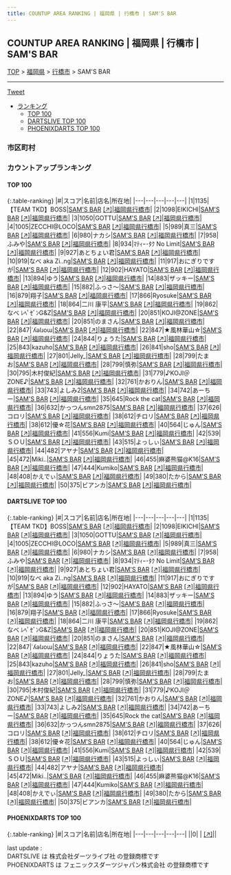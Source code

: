 ```yaml
---
title: COUNTUP AREA RANKING | 福岡県 | 行橋市 | SAM'S BAR
---
```

## COUNTUP AREA RANKING | 福岡県 | 行橋市 | SAM'S BAR

[TOP](/darts/rank/) > [福岡県](/darts/rank/福岡県/) > [行橋市](/darts/rank/福岡県/行橋市/) > SAM'S BAR

___

<a href="https://twitter.com/share?ref_src=twsrc%5Etfw" data-text="COUNTUP AREA RANKING | 福岡県行橋市SAM'S BAR" class="twitter-share-button" data-hashtags="DARTSLIVE,PHOENIXDARTS,darts,ダーツ" data-show-count="false">Tweet</a>

* [ランキング](#カウントアップランキング)
    * [TOP 100](#top-100)
    * [DARTSLIVE TOP 100](#dartslive-top-100)
    * [PHOENIXDARTS TOP 100](#phoenixdarts-top-100)

### 市区町村

<ul>

</ul>

### カウントアップランキング

#### TOP 100



{:.table-ranking}
|#|スコア|名前|店名|所在地|
|---|---|---|---|---|
|1|1135|<span class="rank-name-dl">【TEAM TKD】BOSS</span>|<a href="/darts/rank/shops/30d7378127533aca0d9b047a20a7ba1e.html">SAM'S BAR</a> <a href="https://search.dartslive.com/jp/shop/30d7378127533aca0d9b047a20a7ba1e">[↗]</a>|<a href="/darts/rank/福岡県/行橋市">福岡県行橋市</a>|
|2|1098|<span class="rank-name-dl">EIKICHI</span>|<a href="/darts/rank/shops/30d7378127533aca0d9b047a20a7ba1e.html">SAM'S BAR</a> <a href="https://search.dartslive.com/jp/shop/30d7378127533aca0d9b047a20a7ba1e">[↗]</a>|<a href="/darts/rank/福岡県/行橋市">福岡県行橋市</a>|
|3|1050|<span class="rank-name-dl">GOTTU</span>|<a href="/darts/rank/shops/30d7378127533aca0d9b047a20a7ba1e.html">SAM'S BAR</a> <a href="https://search.dartslive.com/jp/shop/30d7378127533aca0d9b047a20a7ba1e">[↗]</a>|<a href="/darts/rank/福岡県/行橋市">福岡県行橋市</a>|
|4|1005|<span class="rank-name-dl">ZECCHI@LOCO</span>|<a href="/darts/rank/shops/30d7378127533aca0d9b047a20a7ba1e.html">SAM'S BAR</a> <a href="https://search.dartslive.com/jp/shop/30d7378127533aca0d9b047a20a7ba1e">[↗]</a>|<a href="/darts/rank/福岡県/行橋市">福岡県行橋市</a>|
|5|989|<span class="rank-name-dl">真三</span>|<a href="/darts/rank/shops/30d7378127533aca0d9b047a20a7ba1e.html">SAM'S BAR</a> <a href="https://search.dartslive.com/jp/shop/30d7378127533aca0d9b047a20a7ba1e">[↗]</a>|<a href="/darts/rank/福岡県/行橋市">福岡県行橋市</a>|
|6|980|<span class="rank-name-dl">ナカシ</span>|<a href="/darts/rank/shops/30d7378127533aca0d9b047a20a7ba1e.html">SAM'S BAR</a> <a href="https://search.dartslive.com/jp/shop/30d7378127533aca0d9b047a20a7ba1e">[↗]</a>|<a href="/darts/rank/福岡県/行橋市">福岡県行橋市</a>|
|7|958|<span class="rank-name-dl">ふみや</span>|<a href="/darts/rank/shops/30d7378127533aca0d9b047a20a7ba1e.html">SAM'S BAR</a> <a href="https://search.dartslive.com/jp/shop/30d7378127533aca0d9b047a20a7ba1e">[↗]</a>|<a href="/darts/rank/福岡県/行橋市">福岡県行橋市</a>|
|8|934|<span class="rank-name-dl">ﾏﾃｨｰ･ﾀｸ No Limit</span>|<a href="/darts/rank/shops/30d7378127533aca0d9b047a20a7ba1e.html">SAM'S BAR</a> <a href="https://search.dartslive.com/jp/shop/30d7378127533aca0d9b047a20a7ba1e">[↗]</a>|<a href="/darts/rank/福岡県/行橋市">福岡県行橋市</a>|
|9|927|<span class="rank-name-dl">あとちょい君</span>|<a href="/darts/rank/shops/30d7378127533aca0d9b047a20a7ba1e.html">SAM'S BAR</a> <a href="https://search.dartslive.com/jp/shop/30d7378127533aca0d9b047a20a7ba1e">[↗]</a>|<a href="/darts/rank/福岡県/行橋市">福岡県行橋市</a>|
|10|919|<span class="rank-name-dl">なべ aka Zi..ng</span>|<a href="/darts/rank/shops/30d7378127533aca0d9b047a20a7ba1e.html">SAM'S BAR</a> <a href="https://search.dartslive.com/jp/shop/30d7378127533aca0d9b047a20a7ba1e">[↗]</a>|<a href="/darts/rank/福岡県/行橋市">福岡県行橋市</a>|
|11|917|<span class="rank-name-dl">おにぎりですが</span>|<a href="/darts/rank/shops/30d7378127533aca0d9b047a20a7ba1e.html">SAM'S BAR</a> <a href="https://search.dartslive.com/jp/shop/30d7378127533aca0d9b047a20a7ba1e">[↗]</a>|<a href="/darts/rank/福岡県/行橋市">福岡県行橋市</a>|
|12|902|<span class="rank-name-dl">HAYATO</span>|<a href="/darts/rank/shops/30d7378127533aca0d9b047a20a7ba1e.html">SAM'S BAR</a> <a href="https://search.dartslive.com/jp/shop/30d7378127533aca0d9b047a20a7ba1e">[↗]</a>|<a href="/darts/rank/福岡県/行橋市">福岡県行橋市</a>|
|13|894|<span class="rank-name-dl">ゆう</span>|<a href="/darts/rank/shops/30d7378127533aca0d9b047a20a7ba1e.html">SAM'S BAR</a> <a href="https://search.dartslive.com/jp/shop/30d7378127533aca0d9b047a20a7ba1e">[↗]</a>|<a href="/darts/rank/福岡県/行橋市">福岡県行橋市</a>|
|14|883|<span class="rank-name-dl">ザッキー</span>|<a href="/darts/rank/shops/30d7378127533aca0d9b047a20a7ba1e.html">SAM'S BAR</a> <a href="https://search.dartslive.com/jp/shop/30d7378127533aca0d9b047a20a7ba1e">[↗]</a>|<a href="/darts/rank/福岡県/行橋市">福岡県行橋市</a>|
|15|882|<span class="rank-name-dl">ふっさ～</span>|<a href="/darts/rank/shops/30d7378127533aca0d9b047a20a7ba1e.html">SAM'S BAR</a> <a href="https://search.dartslive.com/jp/shop/30d7378127533aca0d9b047a20a7ba1e">[↗]</a>|<a href="/darts/rank/福岡県/行橋市">福岡県行橋市</a>|
|16|879|<span class="rank-name-dl">翔子</span>|<a href="/darts/rank/shops/30d7378127533aca0d9b047a20a7ba1e.html">SAM'S BAR</a> <a href="https://search.dartslive.com/jp/shop/30d7378127533aca0d9b047a20a7ba1e">[↗]</a>|<a href="/darts/rank/福岡県/行橋市">福岡県行橋市</a>|
|17|866|<span class="rank-name-dl">Ryosuke</span>|<a href="/darts/rank/shops/30d7378127533aca0d9b047a20a7ba1e.html">SAM'S BAR</a> <a href="https://search.dartslive.com/jp/shop/30d7378127533aca0d9b047a20a7ba1e">[↗]</a>|<a href="/darts/rank/福岡県/行橋市">福岡県行橋市</a>|
|18|864|<span class="rank-name-dl">二川 康平</span>|<a href="/darts/rank/shops/30d7378127533aca0d9b047a20a7ba1e.html">SAM'S BAR</a> <a href="https://search.dartslive.com/jp/shop/30d7378127533aca0d9b047a20a7ba1e">[↗]</a>|<a href="/darts/rank/福岡県/行橋市">福岡県行橋市</a>|
|19|862|<span class="rank-name-dl">なべ ﾚﾍﾟｾﾞﾝG&amp;Z</span>|<a href="/darts/rank/shops/30d7378127533aca0d9b047a20a7ba1e.html">SAM'S BAR</a> <a href="https://search.dartslive.com/jp/shop/30d7378127533aca0d9b047a20a7ba1e">[↗]</a>|<a href="/darts/rank/福岡県/行橋市">福岡県行橋市</a>|
|20|851|<span class="rank-name-dl">KOJI@ZONE</span>|<a href="/darts/rank/shops/30d7378127533aca0d9b047a20a7ba1e.html">SAM'S BAR</a> <a href="https://search.dartslive.com/jp/shop/30d7378127533aca0d9b047a20a7ba1e">[↗]</a>|<a href="/darts/rank/福岡県/行橋市">福岡県行橋市</a>|
|20|851|<span class="rank-name-dl">のまさん</span>|<a href="/darts/rank/shops/30d7378127533aca0d9b047a20a7ba1e.html">SAM'S BAR</a> <a href="https://search.dartslive.com/jp/shop/30d7378127533aca0d9b047a20a7ba1e">[↗]</a>|<a href="/darts/rank/福岡県/行橋市">福岡県行橋市</a>|
|22|847|<span class="rank-name-dl">˙ʎǝlɹoɯ</span>|<a href="/darts/rank/shops/30d7378127533aca0d9b047a20a7ba1e.html">SAM'S BAR</a> <a href="https://search.dartslive.com/jp/shop/30d7378127533aca0d9b047a20a7ba1e">[↗]</a>|<a href="/darts/rank/福岡県/行橋市">福岡県行橋市</a>|
|22|847|<span class="rank-name-dl">★風林華山☆</span>|<a href="/darts/rank/shops/30d7378127533aca0d9b047a20a7ba1e.html">SAM'S BAR</a> <a href="https://search.dartslive.com/jp/shop/30d7378127533aca0d9b047a20a7ba1e">[↗]</a>|<a href="/darts/rank/福岡県/行橋市">福岡県行橋市</a>|
|24|844|<span class="rank-name-dl">りょうた</span>|<a href="/darts/rank/shops/30d7378127533aca0d9b047a20a7ba1e.html">SAM'S BAR</a> <a href="https://search.dartslive.com/jp/shop/30d7378127533aca0d9b047a20a7ba1e">[↗]</a>|<a href="/darts/rank/福岡県/行橋市">福岡県行橋市</a>|
|25|843|<span class="rank-name-dl">kazuho</span>|<a href="/darts/rank/shops/30d7378127533aca0d9b047a20a7ba1e.html">SAM'S BAR</a> <a href="https://search.dartslive.com/jp/shop/30d7378127533aca0d9b047a20a7ba1e">[↗]</a>|<a href="/darts/rank/福岡県/行橋市">福岡県行橋市</a>|
|26|841|<span class="rank-name-dl">sho</span>|<a href="/darts/rank/shops/30d7378127533aca0d9b047a20a7ba1e.html">SAM'S BAR</a> <a href="https://search.dartslive.com/jp/shop/30d7378127533aca0d9b047a20a7ba1e">[↗]</a>|<a href="/darts/rank/福岡県/行橋市">福岡県行橋市</a>|
|27|801|<span class="rank-name-dl">Jelly_</span>|<a href="/darts/rank/shops/30d7378127533aca0d9b047a20a7ba1e.html">SAM'S BAR</a> <a href="https://search.dartslive.com/jp/shop/30d7378127533aca0d9b047a20a7ba1e">[↗]</a>|<a href="/darts/rank/福岡県/行橋市">福岡県行橋市</a>|
|28|799|<span class="rank-name-dl">たまお</span>|<a href="/darts/rank/shops/30d7378127533aca0d9b047a20a7ba1e.html">SAM'S BAR</a> <a href="https://search.dartslive.com/jp/shop/30d7378127533aca0d9b047a20a7ba1e">[↗]</a>|<a href="/darts/rank/福岡県/行橋市">福岡県行橋市</a>|
|28|799|<span class="rank-name-dl">慎弥</span>|<a href="/darts/rank/shops/30d7378127533aca0d9b047a20a7ba1e.html">SAM'S BAR</a> <a href="https://search.dartslive.com/jp/shop/30d7378127533aca0d9b047a20a7ba1e">[↗]</a>|<a href="/darts/rank/福岡県/行橋市">福岡県行橋市</a>|
|30|795|<span class="rank-name-dl">木村俊紀</span>|<a href="/darts/rank/shops/30d7378127533aca0d9b047a20a7ba1e.html">SAM'S BAR</a> <a href="https://search.dartslive.com/jp/shop/30d7378127533aca0d9b047a20a7ba1e">[↗]</a>|<a href="/darts/rank/福岡県/行橋市">福岡県行橋市</a>|
|31|779|<span class="rank-name-dl">♪KOJI＠ZONE♪</span>|<a href="/darts/rank/shops/30d7378127533aca0d9b047a20a7ba1e.html">SAM'S BAR</a> <a href="https://search.dartslive.com/jp/shop/30d7378127533aca0d9b047a20a7ba1e">[↗]</a>|<a href="/darts/rank/福岡県/行橋市">福岡県行橋市</a>|
|32|761|<span class="rank-name-dl">かおりん</span>|<a href="/darts/rank/shops/30d7378127533aca0d9b047a20a7ba1e.html">SAM'S BAR</a> <a href="https://search.dartslive.com/jp/shop/30d7378127533aca0d9b047a20a7ba1e">[↗]</a>|<a href="/darts/rank/福岡県/行橋市">福岡県行橋市</a>|
|33|743|<span class="rank-name-dl">よしみ2</span>|<a href="/darts/rank/shops/30d7378127533aca0d9b047a20a7ba1e.html">SAM'S BAR</a> <a href="https://search.dartslive.com/jp/shop/30d7378127533aca0d9b047a20a7ba1e">[↗]</a>|<a href="/darts/rank/福岡県/行橋市">福岡県行橋市</a>|
|34|742|<span class="rank-name-dl">あーちー</span>|<a href="/darts/rank/shops/30d7378127533aca0d9b047a20a7ba1e.html">SAM'S BAR</a> <a href="https://search.dartslive.com/jp/shop/30d7378127533aca0d9b047a20a7ba1e">[↗]</a>|<a href="/darts/rank/福岡県/行橋市">福岡県行橋市</a>|
|35|645|<span class="rank-name-dl">Rock the cat</span>|<a href="/darts/rank/shops/30d7378127533aca0d9b047a20a7ba1e.html">SAM'S BAR</a> <a href="https://search.dartslive.com/jp/shop/30d7378127533aca0d9b047a20a7ba1e">[↗]</a>|<a href="/darts/rank/福岡県/行橋市">福岡県行橋市</a>|
|36|632|<span class="rank-name-dl">かっつんsmn2875</span>|<a href="/darts/rank/shops/30d7378127533aca0d9b047a20a7ba1e.html">SAM'S BAR</a> <a href="https://search.dartslive.com/jp/shop/30d7378127533aca0d9b047a20a7ba1e">[↗]</a>|<a href="/darts/rank/福岡県/行橋市">福岡県行橋市</a>|
|37|626|<span class="rank-name-dl">コロリ</span>|<a href="/darts/rank/shops/30d7378127533aca0d9b047a20a7ba1e.html">SAM'S BAR</a> <a href="https://search.dartslive.com/jp/shop/30d7378127533aca0d9b047a20a7ba1e">[↗]</a>|<a href="/darts/rank/福岡県/行橋市">福岡県行橋市</a>|
|38|612|<span class="rank-name-dl">チロリ</span>|<a href="/darts/rank/shops/30d7378127533aca0d9b047a20a7ba1e.html">SAM'S BAR</a> <a href="https://search.dartslive.com/jp/shop/30d7378127533aca0d9b047a20a7ba1e">[↗]</a>|<a href="/darts/rank/福岡県/行橋市">福岡県行橋市</a>|
|38|612|<span class="rank-name-dl">優☆花</span>|<a href="/darts/rank/shops/30d7378127533aca0d9b047a20a7ba1e.html">SAM'S BAR</a> <a href="https://search.dartslive.com/jp/shop/30d7378127533aca0d9b047a20a7ba1e">[↗]</a>|<a href="/darts/rank/福岡県/行橋市">福岡県行橋市</a>|
|40|564|<span class="rank-name-dl">じゅん</span>|<a href="/darts/rank/shops/30d7378127533aca0d9b047a20a7ba1e.html">SAM'S BAR</a> <a href="https://search.dartslive.com/jp/shop/30d7378127533aca0d9b047a20a7ba1e">[↗]</a>|<a href="/darts/rank/福岡県/行橋市">福岡県行橋市</a>|
|41|556|<span class="rank-name-dl">Kumi</span>|<a href="/darts/rank/shops/30d7378127533aca0d9b047a20a7ba1e.html">SAM'S BAR</a> <a href="https://search.dartslive.com/jp/shop/30d7378127533aca0d9b047a20a7ba1e">[↗]</a>|<a href="/darts/rank/福岡県/行橋市">福岡県行橋市</a>|
|42|539|<span class="rank-name-dl">ＳＯＵ</span>|<a href="/darts/rank/shops/30d7378127533aca0d9b047a20a7ba1e.html">SAM'S BAR</a> <a href="https://search.dartslive.com/jp/shop/30d7378127533aca0d9b047a20a7ba1e">[↗]</a>|<a href="/darts/rank/福岡県/行橋市">福岡県行橋市</a>|
|43|515|<span class="rank-name-dl">よっしぃ</span>|<a href="/darts/rank/shops/30d7378127533aca0d9b047a20a7ba1e.html">SAM'S BAR</a> <a href="https://search.dartslive.com/jp/shop/30d7378127533aca0d9b047a20a7ba1e">[↗]</a>|<a href="/darts/rank/福岡県/行橋市">福岡県行橋市</a>|
|44|482|<span class="rank-name-dl">アヤナ</span>|<a href="/darts/rank/shops/30d7378127533aca0d9b047a20a7ba1e.html">SAM'S BAR</a> <a href="https://search.dartslive.com/jp/shop/30d7378127533aca0d9b047a20a7ba1e">[↗]</a>|<a href="/darts/rank/福岡県/行橋市">福岡県行橋市</a>|
|45|472|<span class="rank-name-dl">Miki..</span>|<a href="/darts/rank/shops/30d7378127533aca0d9b047a20a7ba1e.html">SAM'S BAR</a> <a href="https://search.dartslive.com/jp/shop/30d7378127533aca0d9b047a20a7ba1e">[↗]</a>|<a href="/darts/rank/福岡県/行橋市">福岡県行橋市</a>|
|46|455|<span class="rank-name-dl">麻婆熊猫@K16</span>|<a href="/darts/rank/shops/30d7378127533aca0d9b047a20a7ba1e.html">SAM'S BAR</a> <a href="https://search.dartslive.com/jp/shop/30d7378127533aca0d9b047a20a7ba1e">[↗]</a>|<a href="/darts/rank/福岡県/行橋市">福岡県行橋市</a>|
|47|444|<span class="rank-name-dl">Kumiko</span>|<a href="/darts/rank/shops/30d7378127533aca0d9b047a20a7ba1e.html">SAM'S BAR</a> <a href="https://search.dartslive.com/jp/shop/30d7378127533aca0d9b047a20a7ba1e">[↗]</a>|<a href="/darts/rank/福岡県/行橋市">福岡県行橋市</a>|
|48|408|<span class="rank-name-dl">かえでぃ</span>|<a href="/darts/rank/shops/30d7378127533aca0d9b047a20a7ba1e.html">SAM'S BAR</a> <a href="https://search.dartslive.com/jp/shop/30d7378127533aca0d9b047a20a7ba1e">[↗]</a>|<a href="/darts/rank/福岡県/行橋市">福岡県行橋市</a>|
|49|380|<span class="rank-name-dl">たから</span>|<a href="/darts/rank/shops/30d7378127533aca0d9b047a20a7ba1e.html">SAM'S BAR</a> <a href="https://search.dartslive.com/jp/shop/30d7378127533aca0d9b047a20a7ba1e">[↗]</a>|<a href="/darts/rank/福岡県/行橋市">福岡県行橋市</a>|
|50|375|<span class="rank-name-dl">ビアンカ</span>|<a href="/darts/rank/shops/30d7378127533aca0d9b047a20a7ba1e.html">SAM'S BAR</a> <a href="https://search.dartslive.com/jp/shop/30d7378127533aca0d9b047a20a7ba1e">[↗]</a>|<a href="/darts/rank/福岡県/行橋市">福岡県行橋市</a>|


#### DARTSLIVE TOP 100



{:.table-ranking}
|#|スコア|名前|店名|所在地|
|---|---|---|---|---|
|1|1135|<span class="rank-name-dl">【TEAM TKD】BOSS</span>|<a href="/darts/rank/shops/30d7378127533aca0d9b047a20a7ba1e.html">SAM'S BAR</a> <a href="https://search.dartslive.com/jp/shop/30d7378127533aca0d9b047a20a7ba1e">[↗]</a>|<a href="/darts/rank/福岡県/行橋市">福岡県行橋市</a>|
|2|1098|<span class="rank-name-dl">EIKICHI</span>|<a href="/darts/rank/shops/30d7378127533aca0d9b047a20a7ba1e.html">SAM'S BAR</a> <a href="https://search.dartslive.com/jp/shop/30d7378127533aca0d9b047a20a7ba1e">[↗]</a>|<a href="/darts/rank/福岡県/行橋市">福岡県行橋市</a>|
|3|1050|<span class="rank-name-dl">GOTTU</span>|<a href="/darts/rank/shops/30d7378127533aca0d9b047a20a7ba1e.html">SAM'S BAR</a> <a href="https://search.dartslive.com/jp/shop/30d7378127533aca0d9b047a20a7ba1e">[↗]</a>|<a href="/darts/rank/福岡県/行橋市">福岡県行橋市</a>|
|4|1005|<span class="rank-name-dl">ZECCHI@LOCO</span>|<a href="/darts/rank/shops/30d7378127533aca0d9b047a20a7ba1e.html">SAM'S BAR</a> <a href="https://search.dartslive.com/jp/shop/30d7378127533aca0d9b047a20a7ba1e">[↗]</a>|<a href="/darts/rank/福岡県/行橋市">福岡県行橋市</a>|
|5|989|<span class="rank-name-dl">真三</span>|<a href="/darts/rank/shops/30d7378127533aca0d9b047a20a7ba1e.html">SAM'S BAR</a> <a href="https://search.dartslive.com/jp/shop/30d7378127533aca0d9b047a20a7ba1e">[↗]</a>|<a href="/darts/rank/福岡県/行橋市">福岡県行橋市</a>|
|6|980|<span class="rank-name-dl">ナカシ</span>|<a href="/darts/rank/shops/30d7378127533aca0d9b047a20a7ba1e.html">SAM'S BAR</a> <a href="https://search.dartslive.com/jp/shop/30d7378127533aca0d9b047a20a7ba1e">[↗]</a>|<a href="/darts/rank/福岡県/行橋市">福岡県行橋市</a>|
|7|958|<span class="rank-name-dl">ふみや</span>|<a href="/darts/rank/shops/30d7378127533aca0d9b047a20a7ba1e.html">SAM'S BAR</a> <a href="https://search.dartslive.com/jp/shop/30d7378127533aca0d9b047a20a7ba1e">[↗]</a>|<a href="/darts/rank/福岡県/行橋市">福岡県行橋市</a>|
|8|934|<span class="rank-name-dl">ﾏﾃｨｰ･ﾀｸ No Limit</span>|<a href="/darts/rank/shops/30d7378127533aca0d9b047a20a7ba1e.html">SAM'S BAR</a> <a href="https://search.dartslive.com/jp/shop/30d7378127533aca0d9b047a20a7ba1e">[↗]</a>|<a href="/darts/rank/福岡県/行橋市">福岡県行橋市</a>|
|9|927|<span class="rank-name-dl">あとちょい君</span>|<a href="/darts/rank/shops/30d7378127533aca0d9b047a20a7ba1e.html">SAM'S BAR</a> <a href="https://search.dartslive.com/jp/shop/30d7378127533aca0d9b047a20a7ba1e">[↗]</a>|<a href="/darts/rank/福岡県/行橋市">福岡県行橋市</a>|
|10|919|<span class="rank-name-dl">なべ aka Zi..ng</span>|<a href="/darts/rank/shops/30d7378127533aca0d9b047a20a7ba1e.html">SAM'S BAR</a> <a href="https://search.dartslive.com/jp/shop/30d7378127533aca0d9b047a20a7ba1e">[↗]</a>|<a href="/darts/rank/福岡県/行橋市">福岡県行橋市</a>|
|11|917|<span class="rank-name-dl">おにぎりですが</span>|<a href="/darts/rank/shops/30d7378127533aca0d9b047a20a7ba1e.html">SAM'S BAR</a> <a href="https://search.dartslive.com/jp/shop/30d7378127533aca0d9b047a20a7ba1e">[↗]</a>|<a href="/darts/rank/福岡県/行橋市">福岡県行橋市</a>|
|12|902|<span class="rank-name-dl">HAYATO</span>|<a href="/darts/rank/shops/30d7378127533aca0d9b047a20a7ba1e.html">SAM'S BAR</a> <a href="https://search.dartslive.com/jp/shop/30d7378127533aca0d9b047a20a7ba1e">[↗]</a>|<a href="/darts/rank/福岡県/行橋市">福岡県行橋市</a>|
|13|894|<span class="rank-name-dl">ゆう</span>|<a href="/darts/rank/shops/30d7378127533aca0d9b047a20a7ba1e.html">SAM'S BAR</a> <a href="https://search.dartslive.com/jp/shop/30d7378127533aca0d9b047a20a7ba1e">[↗]</a>|<a href="/darts/rank/福岡県/行橋市">福岡県行橋市</a>|
|14|883|<span class="rank-name-dl">ザッキー</span>|<a href="/darts/rank/shops/30d7378127533aca0d9b047a20a7ba1e.html">SAM'S BAR</a> <a href="https://search.dartslive.com/jp/shop/30d7378127533aca0d9b047a20a7ba1e">[↗]</a>|<a href="/darts/rank/福岡県/行橋市">福岡県行橋市</a>|
|15|882|<span class="rank-name-dl">ふっさ～</span>|<a href="/darts/rank/shops/30d7378127533aca0d9b047a20a7ba1e.html">SAM'S BAR</a> <a href="https://search.dartslive.com/jp/shop/30d7378127533aca0d9b047a20a7ba1e">[↗]</a>|<a href="/darts/rank/福岡県/行橋市">福岡県行橋市</a>|
|16|879|<span class="rank-name-dl">翔子</span>|<a href="/darts/rank/shops/30d7378127533aca0d9b047a20a7ba1e.html">SAM'S BAR</a> <a href="https://search.dartslive.com/jp/shop/30d7378127533aca0d9b047a20a7ba1e">[↗]</a>|<a href="/darts/rank/福岡県/行橋市">福岡県行橋市</a>|
|17|866|<span class="rank-name-dl">Ryosuke</span>|<a href="/darts/rank/shops/30d7378127533aca0d9b047a20a7ba1e.html">SAM'S BAR</a> <a href="https://search.dartslive.com/jp/shop/30d7378127533aca0d9b047a20a7ba1e">[↗]</a>|<a href="/darts/rank/福岡県/行橋市">福岡県行橋市</a>|
|18|864|<span class="rank-name-dl">二川 康平</span>|<a href="/darts/rank/shops/30d7378127533aca0d9b047a20a7ba1e.html">SAM'S BAR</a> <a href="https://search.dartslive.com/jp/shop/30d7378127533aca0d9b047a20a7ba1e">[↗]</a>|<a href="/darts/rank/福岡県/行橋市">福岡県行橋市</a>|
|19|862|<span class="rank-name-dl">なべ ﾚﾍﾟｾﾞﾝG&amp;Z</span>|<a href="/darts/rank/shops/30d7378127533aca0d9b047a20a7ba1e.html">SAM'S BAR</a> <a href="https://search.dartslive.com/jp/shop/30d7378127533aca0d9b047a20a7ba1e">[↗]</a>|<a href="/darts/rank/福岡県/行橋市">福岡県行橋市</a>|
|20|851|<span class="rank-name-dl">KOJI@ZONE</span>|<a href="/darts/rank/shops/30d7378127533aca0d9b047a20a7ba1e.html">SAM'S BAR</a> <a href="https://search.dartslive.com/jp/shop/30d7378127533aca0d9b047a20a7ba1e">[↗]</a>|<a href="/darts/rank/福岡県/行橋市">福岡県行橋市</a>|
|20|851|<span class="rank-name-dl">のまさん</span>|<a href="/darts/rank/shops/30d7378127533aca0d9b047a20a7ba1e.html">SAM'S BAR</a> <a href="https://search.dartslive.com/jp/shop/30d7378127533aca0d9b047a20a7ba1e">[↗]</a>|<a href="/darts/rank/福岡県/行橋市">福岡県行橋市</a>|
|22|847|<span class="rank-name-dl">˙ʎǝlɹoɯ</span>|<a href="/darts/rank/shops/30d7378127533aca0d9b047a20a7ba1e.html">SAM'S BAR</a> <a href="https://search.dartslive.com/jp/shop/30d7378127533aca0d9b047a20a7ba1e">[↗]</a>|<a href="/darts/rank/福岡県/行橋市">福岡県行橋市</a>|
|22|847|<span class="rank-name-dl">★風林華山☆</span>|<a href="/darts/rank/shops/30d7378127533aca0d9b047a20a7ba1e.html">SAM'S BAR</a> <a href="https://search.dartslive.com/jp/shop/30d7378127533aca0d9b047a20a7ba1e">[↗]</a>|<a href="/darts/rank/福岡県/行橋市">福岡県行橋市</a>|
|24|844|<span class="rank-name-dl">りょうた</span>|<a href="/darts/rank/shops/30d7378127533aca0d9b047a20a7ba1e.html">SAM'S BAR</a> <a href="https://search.dartslive.com/jp/shop/30d7378127533aca0d9b047a20a7ba1e">[↗]</a>|<a href="/darts/rank/福岡県/行橋市">福岡県行橋市</a>|
|25|843|<span class="rank-name-dl">kazuho</span>|<a href="/darts/rank/shops/30d7378127533aca0d9b047a20a7ba1e.html">SAM'S BAR</a> <a href="https://search.dartslive.com/jp/shop/30d7378127533aca0d9b047a20a7ba1e">[↗]</a>|<a href="/darts/rank/福岡県/行橋市">福岡県行橋市</a>|
|26|841|<span class="rank-name-dl">sho</span>|<a href="/darts/rank/shops/30d7378127533aca0d9b047a20a7ba1e.html">SAM'S BAR</a> <a href="https://search.dartslive.com/jp/shop/30d7378127533aca0d9b047a20a7ba1e">[↗]</a>|<a href="/darts/rank/福岡県/行橋市">福岡県行橋市</a>|
|27|801|<span class="rank-name-dl">Jelly_</span>|<a href="/darts/rank/shops/30d7378127533aca0d9b047a20a7ba1e.html">SAM'S BAR</a> <a href="https://search.dartslive.com/jp/shop/30d7378127533aca0d9b047a20a7ba1e">[↗]</a>|<a href="/darts/rank/福岡県/行橋市">福岡県行橋市</a>|
|28|799|<span class="rank-name-dl">たまお</span>|<a href="/darts/rank/shops/30d7378127533aca0d9b047a20a7ba1e.html">SAM'S BAR</a> <a href="https://search.dartslive.com/jp/shop/30d7378127533aca0d9b047a20a7ba1e">[↗]</a>|<a href="/darts/rank/福岡県/行橋市">福岡県行橋市</a>|
|28|799|<span class="rank-name-dl">慎弥</span>|<a href="/darts/rank/shops/30d7378127533aca0d9b047a20a7ba1e.html">SAM'S BAR</a> <a href="https://search.dartslive.com/jp/shop/30d7378127533aca0d9b047a20a7ba1e">[↗]</a>|<a href="/darts/rank/福岡県/行橋市">福岡県行橋市</a>|
|30|795|<span class="rank-name-dl">木村俊紀</span>|<a href="/darts/rank/shops/30d7378127533aca0d9b047a20a7ba1e.html">SAM'S BAR</a> <a href="https://search.dartslive.com/jp/shop/30d7378127533aca0d9b047a20a7ba1e">[↗]</a>|<a href="/darts/rank/福岡県/行橋市">福岡県行橋市</a>|
|31|779|<span class="rank-name-dl">♪KOJI＠ZONE♪</span>|<a href="/darts/rank/shops/30d7378127533aca0d9b047a20a7ba1e.html">SAM'S BAR</a> <a href="https://search.dartslive.com/jp/shop/30d7378127533aca0d9b047a20a7ba1e">[↗]</a>|<a href="/darts/rank/福岡県/行橋市">福岡県行橋市</a>|
|32|761|<span class="rank-name-dl">かおりん</span>|<a href="/darts/rank/shops/30d7378127533aca0d9b047a20a7ba1e.html">SAM'S BAR</a> <a href="https://search.dartslive.com/jp/shop/30d7378127533aca0d9b047a20a7ba1e">[↗]</a>|<a href="/darts/rank/福岡県/行橋市">福岡県行橋市</a>|
|33|743|<span class="rank-name-dl">よしみ2</span>|<a href="/darts/rank/shops/30d7378127533aca0d9b047a20a7ba1e.html">SAM'S BAR</a> <a href="https://search.dartslive.com/jp/shop/30d7378127533aca0d9b047a20a7ba1e">[↗]</a>|<a href="/darts/rank/福岡県/行橋市">福岡県行橋市</a>|
|34|742|<span class="rank-name-dl">あーちー</span>|<a href="/darts/rank/shops/30d7378127533aca0d9b047a20a7ba1e.html">SAM'S BAR</a> <a href="https://search.dartslive.com/jp/shop/30d7378127533aca0d9b047a20a7ba1e">[↗]</a>|<a href="/darts/rank/福岡県/行橋市">福岡県行橋市</a>|
|35|645|<span class="rank-name-dl">Rock the cat</span>|<a href="/darts/rank/shops/30d7378127533aca0d9b047a20a7ba1e.html">SAM'S BAR</a> <a href="https://search.dartslive.com/jp/shop/30d7378127533aca0d9b047a20a7ba1e">[↗]</a>|<a href="/darts/rank/福岡県/行橋市">福岡県行橋市</a>|
|36|632|<span class="rank-name-dl">かっつんsmn2875</span>|<a href="/darts/rank/shops/30d7378127533aca0d9b047a20a7ba1e.html">SAM'S BAR</a> <a href="https://search.dartslive.com/jp/shop/30d7378127533aca0d9b047a20a7ba1e">[↗]</a>|<a href="/darts/rank/福岡県/行橋市">福岡県行橋市</a>|
|37|626|<span class="rank-name-dl">コロリ</span>|<a href="/darts/rank/shops/30d7378127533aca0d9b047a20a7ba1e.html">SAM'S BAR</a> <a href="https://search.dartslive.com/jp/shop/30d7378127533aca0d9b047a20a7ba1e">[↗]</a>|<a href="/darts/rank/福岡県/行橋市">福岡県行橋市</a>|
|38|612|<span class="rank-name-dl">チロリ</span>|<a href="/darts/rank/shops/30d7378127533aca0d9b047a20a7ba1e.html">SAM'S BAR</a> <a href="https://search.dartslive.com/jp/shop/30d7378127533aca0d9b047a20a7ba1e">[↗]</a>|<a href="/darts/rank/福岡県/行橋市">福岡県行橋市</a>|
|38|612|<span class="rank-name-dl">優☆花</span>|<a href="/darts/rank/shops/30d7378127533aca0d9b047a20a7ba1e.html">SAM'S BAR</a> <a href="https://search.dartslive.com/jp/shop/30d7378127533aca0d9b047a20a7ba1e">[↗]</a>|<a href="/darts/rank/福岡県/行橋市">福岡県行橋市</a>|
|40|564|<span class="rank-name-dl">じゅん</span>|<a href="/darts/rank/shops/30d7378127533aca0d9b047a20a7ba1e.html">SAM'S BAR</a> <a href="https://search.dartslive.com/jp/shop/30d7378127533aca0d9b047a20a7ba1e">[↗]</a>|<a href="/darts/rank/福岡県/行橋市">福岡県行橋市</a>|
|41|556|<span class="rank-name-dl">Kumi</span>|<a href="/darts/rank/shops/30d7378127533aca0d9b047a20a7ba1e.html">SAM'S BAR</a> <a href="https://search.dartslive.com/jp/shop/30d7378127533aca0d9b047a20a7ba1e">[↗]</a>|<a href="/darts/rank/福岡県/行橋市">福岡県行橋市</a>|
|42|539|<span class="rank-name-dl">ＳＯＵ</span>|<a href="/darts/rank/shops/30d7378127533aca0d9b047a20a7ba1e.html">SAM'S BAR</a> <a href="https://search.dartslive.com/jp/shop/30d7378127533aca0d9b047a20a7ba1e">[↗]</a>|<a href="/darts/rank/福岡県/行橋市">福岡県行橋市</a>|
|43|515|<span class="rank-name-dl">よっしぃ</span>|<a href="/darts/rank/shops/30d7378127533aca0d9b047a20a7ba1e.html">SAM'S BAR</a> <a href="https://search.dartslive.com/jp/shop/30d7378127533aca0d9b047a20a7ba1e">[↗]</a>|<a href="/darts/rank/福岡県/行橋市">福岡県行橋市</a>|
|44|482|<span class="rank-name-dl">アヤナ</span>|<a href="/darts/rank/shops/30d7378127533aca0d9b047a20a7ba1e.html">SAM'S BAR</a> <a href="https://search.dartslive.com/jp/shop/30d7378127533aca0d9b047a20a7ba1e">[↗]</a>|<a href="/darts/rank/福岡県/行橋市">福岡県行橋市</a>|
|45|472|<span class="rank-name-dl">Miki..</span>|<a href="/darts/rank/shops/30d7378127533aca0d9b047a20a7ba1e.html">SAM'S BAR</a> <a href="https://search.dartslive.com/jp/shop/30d7378127533aca0d9b047a20a7ba1e">[↗]</a>|<a href="/darts/rank/福岡県/行橋市">福岡県行橋市</a>|
|46|455|<span class="rank-name-dl">麻婆熊猫@K16</span>|<a href="/darts/rank/shops/30d7378127533aca0d9b047a20a7ba1e.html">SAM'S BAR</a> <a href="https://search.dartslive.com/jp/shop/30d7378127533aca0d9b047a20a7ba1e">[↗]</a>|<a href="/darts/rank/福岡県/行橋市">福岡県行橋市</a>|
|47|444|<span class="rank-name-dl">Kumiko</span>|<a href="/darts/rank/shops/30d7378127533aca0d9b047a20a7ba1e.html">SAM'S BAR</a> <a href="https://search.dartslive.com/jp/shop/30d7378127533aca0d9b047a20a7ba1e">[↗]</a>|<a href="/darts/rank/福岡県/行橋市">福岡県行橋市</a>|
|48|408|<span class="rank-name-dl">かえでぃ</span>|<a href="/darts/rank/shops/30d7378127533aca0d9b047a20a7ba1e.html">SAM'S BAR</a> <a href="https://search.dartslive.com/jp/shop/30d7378127533aca0d9b047a20a7ba1e">[↗]</a>|<a href="/darts/rank/福岡県/行橋市">福岡県行橋市</a>|
|49|380|<span class="rank-name-dl">たから</span>|<a href="/darts/rank/shops/30d7378127533aca0d9b047a20a7ba1e.html">SAM'S BAR</a> <a href="https://search.dartslive.com/jp/shop/30d7378127533aca0d9b047a20a7ba1e">[↗]</a>|<a href="/darts/rank/福岡県/行橋市">福岡県行橋市</a>|
|50|375|<span class="rank-name-dl">ビアンカ</span>|<a href="/darts/rank/shops/30d7378127533aca0d9b047a20a7ba1e.html">SAM'S BAR</a> <a href="https://search.dartslive.com/jp/shop/30d7378127533aca0d9b047a20a7ba1e">[↗]</a>|<a href="/darts/rank/福岡県/行橋市">福岡県行橋市</a>|


#### PHOENIXDARTS TOP 100



{:.table-ranking}
|#|スコア|名前|店名|所在地|
|---|---|---|---|---|
||0|<span class="rank-name-dl"> </span>|<a href="/darts/rank/shops/.html"></a> <a href="">[↗]</a>|<a href="/darts/rank//"></a>|


<div class="footer border-top border-gray-light mt-5 pt-3 text-right text-gray">
    last update : <span style="font-weight: italic" id="foot_last_modified"></span><br />
    DARTSLIVE は 株式会社ダーツライブ社 の登録商標です<br />
    PHOENIXDARTS は フェニックスダーツジャパン株式会社 の登録商標です<br />
</div>

<script src="https://cdnjs.cloudflare.com/ajax/libs/jquery.tablesorter/2.31.3/js/jquery.tablesorter.min.js" integrity="sha512-qzgd5cYSZcosqpzpn7zF2ZId8f/8CHmFKZ8j7mU4OUXTNRd5g+ZHBPsgKEwoqxCtdQvExE5LprwwPAgoicguNg==" crossorigin="anonymous" referrerpolicy="no-referrer"></script>
<link rel="stylesheet" href="https://cdnjs.cloudflare.com/ajax/libs/jquery.tablesorter/2.31.3/css/theme.default.min.css" integrity="sha512-wghhOJkjQX0Lh3NSWvNKeZ0ZpNn+SPVXX1Qyc9OCaogADktxrBiBdKGDoqVUOyhStvMBmJQ8ZdMHiR3wuEq8+w==" crossorigin="anonymous" referrerpolicy="no-referrer" />
<script>
$(function() {
    $(".table-ranking").tablesorter({sortList:[[0, 0]]});
    $("#foot_last_modified").text(formatDate(new Date(document.lastModified), 'yyyy-MM-dd HH:mm:ss'));
});
</script>

<script async src="https://platform.twitter.com/widgets.js" charset="utf-8"></script>